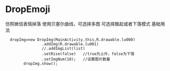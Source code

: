 # DropEmoji
仿照微信表情掉落
使用贝塞尔曲线，可选择多图
可选择飘起或者下落模式
基础用法
```
  dropImg=new DropImg(MainActivity.this,R.drawable.lu000)
                .addImg(R.drawable.lu001)
                //.addImgList(list)
                .setRise(false)   //true为上升，false为下落
                .setImgNum(10);   //设置图片数量
        dropImg.show();
```        
